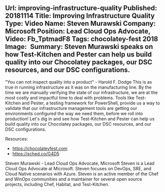 Url: improving-infrastructure-quality
Published: 20181114
Title: Improving Infrastructure Quality
Type: Video
Name: Steven Murawski
Company: Microsoft
Position: Lead Cloud Ops Advocate,
Video: Fb_TptmadF8
Tags: chocolatey-fest 2018
Image: <img class="lazy" src="data:image/gif;base64,R0lGODlhAQABAIAAAAAAAP///yH5BAEAAAAALAAAAAABAAEAAAIBRAA7" data-src="/content/images/videos/Steven-Murawski-ChocolateyFest-2018.jpg" alt="Improving Infrastructure Quality" title="Improving Infrastructure Quality" />
Summary: Steven Murawski speaks on how Test-Kitchen and Pester can help us build quality into our Chocolatey packages, our DSC resources, and our DSC configurations.
---
"You can not inspect quality into a product" - Harold F. Dodge
This is as true in running infrastructure as it was on the manufacturing line. By the time we are manually verifying the state of our infrastructure, we are at the most costly and impactful time to deal with problems. Tools like Test-Kitchen and Pester, a testing framework for PowerShell, provide us a way to validate that our infrastructure management tools are getting our environments configured the way we need them, before we roll into production! Let's dig in and see how Test-Kitchen and Pester can help us build quality into our Chocolatey packages, our DSC resources, and our DSC configurations.

Resources:
* https://chocolateyfest.com
* https://sched.co/G4D5


Steven Murawski - Lead Cloud Ops Advocate, Microsoft
Steven is a Lead Cloud Ops Advocate at Microsoft. Steven focuses on DevOps, SRE, and Cloud Native scenarios with Azure. Steven is an active member of the Chef and WinOps communities and a maintainer for several open source projects, including Chef, Habitat, and Test-Kitchen.